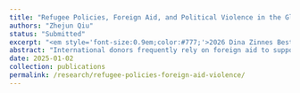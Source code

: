 ```yaml
---
title: "Refugee Policies, Foreign Aid, and Political Violence in the Global South"
authors: "Zhejun Qiu"
status: "Submitted"
excerpt: "<em style='font-size:0.9em;color:#777;'>2026 Dina Zinnes Best Graduate Student Paper Award, SSIP, ISA</em>"
abstract: "International donors frequently rely on foreign aid to support refugee-hosting countries, yet the security implications of such aid remain contested. While some studies argue that aid projects targeting refugees can be exploited by non-state armed groups to fuel violence, recent research highlights the potential of aid to foster peace by improving the well-being of both refugees and local communities. I argue that whether foreign aid exacerbates or dampens conflict depends on the nature of policies governing refugees rights. Host state policies that allow refugees to work and move freely create positive externalities for local community, which can alleviate tensions between locals and refugees, thereby reducing individual grievances that increase the risk of violence. In contrast, restrictive refugee policies limit these spillovers, increasing the risk of refugee militarization and conflict. Analyzing the impact of World Bank aid in 1753 refugee-hosting provinces across 107 countries in the Global South, I find that aid allocation in countries with inclusive refugee policies is associated with a significant decrease in conflict in refugee-hosting provinces. The results from the subnational analyses hold using multi-level models and instrumental variable analyses, which help alleviate inferential problems associated with observational data. The findings indicate that international donors should consider the domestic refugee policies of aid recipients to enhance the effect of aid for both improving the welfare of refugees and locals and dampening the risk of violence in refugee hosting communities."
date: 2025-01-02
collection: publications
permalink: /research/refugee-policies-foreign-aid-violence/
---
```

